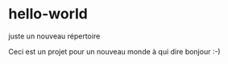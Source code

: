 # hello-world
juste un nouveau répertoire

Ceci est un projet pour un nouveau monde à qui dire bonjour :-)
